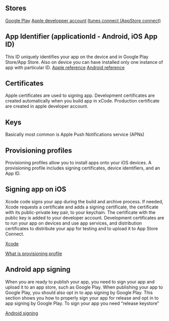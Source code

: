 ## Stores
[Google Play](https://play.google.com/apps/publish/)
[Apple developper account](https://developer.apple.com/account/)
[Itunes connect (AppStore connect)](https://itunesconnect.apple.com)

## App Identifier (applicationId - Android, iOS App ID)
This ID uniquely identifies your app on the device and in Google Play Store/App Store. Also on device you can have installed only one instance of app with particular ID.
[Apple reference](https://developer.android.com/studio/build/application-id)
[Android reference](https://developer.apple.com/library/archive/documentation/General/Conceptual/DevPedia-CocoaCore/AppID.html)

## Certificates
Apple certificates are used to signing app. Development certificates are created automatically when you build app in xCode. Production certificate are created in apple developer account.

## Keys
Basically most common is Apple Push Notifications service (APNs)

## Provisioning profiles
Provisioning profiles allow you to install apps onto your iOS devices. A provisioning profile includes signing certificates, device identifiers, and an App ID.

## Signing app on iOS

Xcode code signs your app during the build and archive process. If needed, Xcode requests a certificate and adds a signing certificate, the certificate with its public-private key pair, to your keychain. The certificate with the public key is added to your developer account.
Development certificates are to run your app on devices and use app services, and distribution certificates to distribute your app for testing and to upload it to App Store Connect.

[Xcode](https://help.apple.com/xcode/mac/current/#/dev3a05256b8)

[What is provisioning profile](https://medium.com/@abhimuralidharan/what-is-a-provisioning-profile-in-ios-77987a7c54c2)

## Android app signing

When you are ready to publish your app, you need to sign your app and upload it to an app store, such as Google Play. When publishing your app to Google Play, you should also opt in to app signing by Google Play. This section shows you how to properly sign your app for release and opt in to app signing by Google Play. To sign your app you need “release keystore”


[Android signing](https://developer.android.com/studio/publish/app-signing.html#studio)
